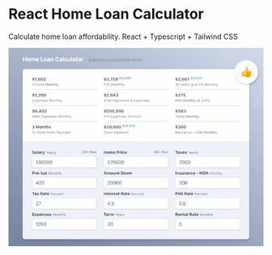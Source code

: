 # React Home Loan Calculator

Calculate home loan affordability. React + Typescript + Tailwind CSS

<kbd>[![React Home Loan](https://raw.githubusercontent.com/iamjohnmills/react-home-loan/master/screenshot.gif)](https://iamjohnmills.github.io/react-home-loan/)</kbd>

